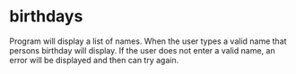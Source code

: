 # birthdays
Program will display a list of names. When the user types a valid name that persons birthday will display. If the user does not enter a valid name, an error will be displayed and then can try again.
